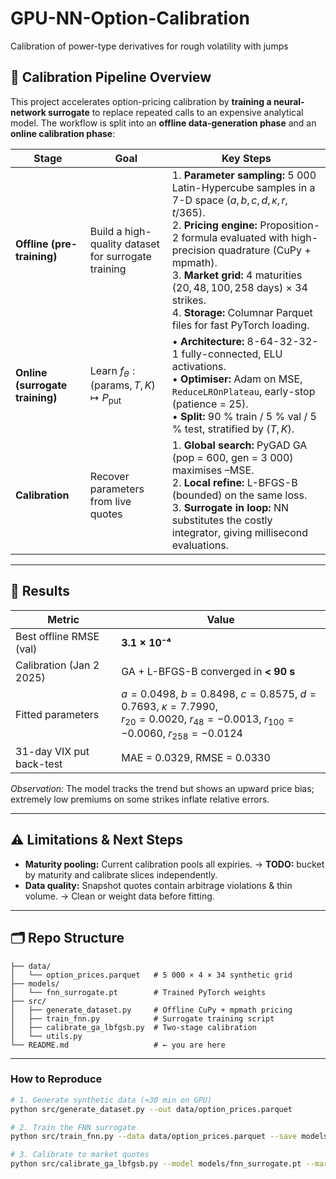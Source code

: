 # GPU-NN-Option-Calibration
Calibration of power-type derivatives for rough volatility with jumps


## 🔧 Calibration Pipeline Overview

This project accelerates option-pricing calibration by **training a neural‐network surrogate** to replace repeated calls to an expensive analytical model. The workflow is split into an **offline data-generation phase** and an **online calibration phase**:

| Stage                           | Goal                                                       | Key Steps                                                                                                                                                                                                                                                                                                                                                             |
| ------------------------------- | ---------------------------------------------------------- | --------------------------------------------------------------------------------------------------------------------------------------------------------------------------------------------------------------------------------------------------------------------------------------------------------------------------------------------------------------------- |
| **Offline (pre-training)**      | Build a high-quality dataset <br>for surrogate training    | 1. **Parameter sampling:** 5 000 Latin-Hypercube samples in a 7-D space  $(a,b,c,d,\kappa,r,t/365)$. <br>2. **Pricing engine:** Proposition-2 formula evaluated with high-precision quadrature (CuPy + mpmath). <br>3. **Market grid:** 4 maturities $(20,48,100,258\text{ days})$ × 34 strikes. <br>4. **Storage:** Columnar Parquet files for fast PyTorch loading. |
| **Online (surrogate training)** | Learn $f_\theta:(\text{params},T,K)\mapsto P_{\text{put}}$ | • **Architecture:** 8-64-32-32-1 fully-connected, ELU activations. <br>• **Optimiser:** Adam on MSE, `ReduceLROnPlateau`, early-stop (patience = 25). <br>• **Split:** 90 % train / 5 % val / 5 % test, stratified by $(T,K)$.                                                                                                                                        |
| **Calibration**                 | Recover parameters from live quotes                        | 1. **Global search:** PyGAD GA (pop = 600, gen = 3 000) maximises –MSE. <br>2. **Local refine:** L-BFGS-B (bounded) on the same loss. <br>3. **Surrogate in loop:** NN substitutes the costly integrator, giving millisecond evaluations.                                                                                                                             |

---

## 🚀 Results

| Metric                   | Value                                                                                                                                               |
| ------------------------ | --------------------------------------------------------------------------------------------------------------------------------------------------- |
| Best offline RMSE (val)  | **3.1 × 10⁻⁴**                                                                                                                                      |
| Calibration (Jan 2 2025) | GA + L-BFGS-B converged in **< 90 s**                                                                                                               |
| Fitted parameters        | $a=0.0498$, $b=0.8498$, $c=0.8575$, $d=0.7693$, $\kappa=7.7990$,<br>$r_{20} = 0.0020$, $r_{48} = -0.0013$, $r_{100} = -0.0060$, $r_{258} = -0.0124$ |
| 31-day VIX put back-test | MAE = 0.0329, RMSE = 0.0330                                                                                                          |

*Observation:* The model tracks the trend but shows an upward price bias; extremely low premiums on some strikes inflate relative errors.

---

## ⚠️ Limitations & Next Steps

* **Maturity pooling:** Current calibration pools all expiries.
  → **TODO:** bucket by maturity and calibrate slices independently.
* **Data quality:** Snapshot quotes contain arbitrage violations & thin volume.
  → Clean or weight data before fitting.


---

## 🗂️ Repo Structure

```
├── data/
│   └── option_prices.parquet   # 5 000 × 4 × 34 synthetic grid
├── models/
│   └── fnn_surrogate.pt        # Trained PyTorch weights
├── src/
│   ├── generate_dataset.py     # Offline CuPy + mpmath pricing
│   ├── train_fnn.py            # Surrogate training script
│   ├── calibrate_ga_lbfgsb.py  # Two-stage calibration
│   └── utils.py
└── README.md                   # ← you are here
```

---

### How to Reproduce

```bash
# 1. Generate synthetic data (≈30 min on GPU)
python src/generate_dataset.py --out data/option_prices.parquet

# 2. Train the FNN surrogate
python src/train_fnn.py --data data/option_prices.parquet --save models/fnn_surrogate.pt

# 3. Calibrate to market quotes
python src/calibrate_ga_lbfgsb.py --model models/fnn_surrogate.pt --market data/vix_quotes.csv
```

